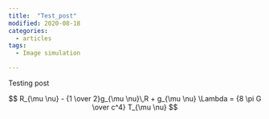 ```yaml
---
title:  "Test_post"
modified: 2020-08-18
categories:
  - articles
tags:
  - Image simulation

---
```


Testing post

$$
R_{\mu \nu} - {1 \over 2}g_{\mu \nu}\,R + g_{\mu \nu} \Lambda
= {8 \pi G \over c^4} T_{\mu \nu}
$$